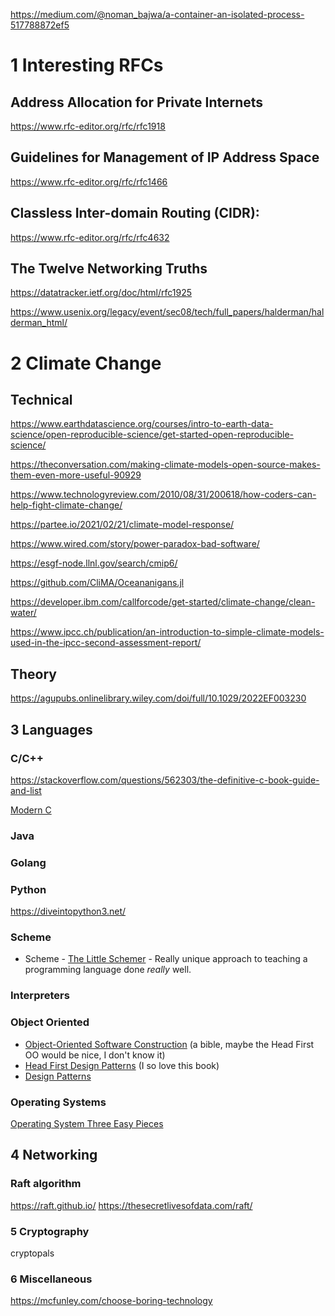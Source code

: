 https://medium.com/@noman_bajwa/a-container-an-isolated-process-517788872ef5


# 1 Interesting RFCs


## Address Allocation for Private Internets 
https://www.rfc-editor.org/rfc/rfc1918

## Guidelines for Management of IP Address Space
https://www.rfc-editor.org/rfc/rfc1466


## Classless Inter-domain Routing (CIDR):
https://www.rfc-editor.org/rfc/rfc4632

## The Twelve Networking Truths
https://datatracker.ietf.org/doc/html/rfc1925



https://www.usenix.org/legacy/event/sec08/tech/full_papers/halderman/halderman_html/


# 2 Climate Change 

## Technical 
https://www.earthdatascience.org/courses/intro-to-earth-data-science/open-reproducible-science/get-started-open-reproducible-science/

https://theconversation.com/making-climate-models-open-source-makes-them-even-more-useful-90929

https://www.technologyreview.com/2010/08/31/200618/how-coders-can-help-fight-climate-change/

https://partee.io/2021/02/21/climate-model-response/

https://www.wired.com/story/power-paradox-bad-software/

https://esgf-node.llnl.gov/search/cmip6/

https://github.com/CliMA/Oceananigans.jl

https://developer.ibm.com/callforcode/get-started/climate-change/clean-water/

https://www.ipcc.ch/publication/an-introduction-to-simple-climate-models-used-in-the-ipcc-second-assessment-report/

## Theory
https://agupubs.onlinelibrary.wiley.com/doi/full/10.1029/2022EF003230


## 3 Languages
### C/C++
https://stackoverflow.com/questions/562303/the-definitive-c-book-guide-and-list

[Modern C]( https://libgen.is/book/index.php?md5=63F4A3785835CC6E14429C773C03598E)

### Java 

### Golang
### Python
https://diveintopython3.net/


### Scheme
- Scheme - [The Little Schemer](https://rads.stackoverflow.com/amzn/click/com/0262560992) - Really unique approach to teaching a programming language done _really_ well.
### Interpreters

### Object Oriented


- [Object-Oriented Software Construction](https://rads.stackoverflow.com/amzn/click/com/0136291554) (a bible, maybe the Head First OO would be nice, I don't know it)
- [Head First Design Patterns](https://rads.stackoverflow.com/amzn/click/com/0596007124) (I so love this book)
- [Design Patterns](https://rads.stackoverflow.com/amzn/click/com/0201633612)


### Operating Systems

[Operating System Three Easy Pieces](https://pages.cs.wisc.edu/~remzi/OSTEP/)


## 4 Networking 
### Raft algorithm
https://raft.github.io/
https://thesecretlivesofdata.com/raft/







### 5 Cryptography 

cryptopals 




### 6 Miscellaneous 

https://mcfunley.com/choose-boring-technology